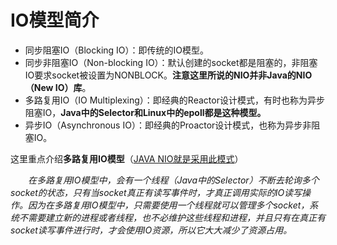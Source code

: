 # IO模型简介

* 同步阻塞IO（Blocking IO）：即传统的IO模型。
* 同步非阻塞IO（Non-blocking IO）：默认创建的socket都是阻塞的，非阻塞IO要求socket被设置为NONBLOCK。**注意这里所说的NIO并非Java的NIO（New IO）库**。
* 多路复用IO（IO Multiplexing）：即经典的Reactor设计模式，有时也称为异步阻塞IO，**Java中的Selector和Linux中的epoll都是这种模型。**
* 异步IO（Asynchronous IO）：即经典的Proactor设计模式，也称为异步非阻塞IO。

这里重点介绍**多路复用IO模型**（<u>JAVA NIO就是采用此模式</u>）

　　*在多路复用IO模型中，会有一个线程（Java中的Selector）不断去轮询多个socket的状态，只有当socket真正有读写事件时，才真正调用实际的IO读写操作。因为在多路复用IO模型中，只需要使用一个线程就可以管理多个socket，系统不需要建立新的进程或者线程，也不必维护这些线程和进程，并且只有在真正有socket读写事件进行时，才会使用IO资源，所以它大大减少了资源占用。*

